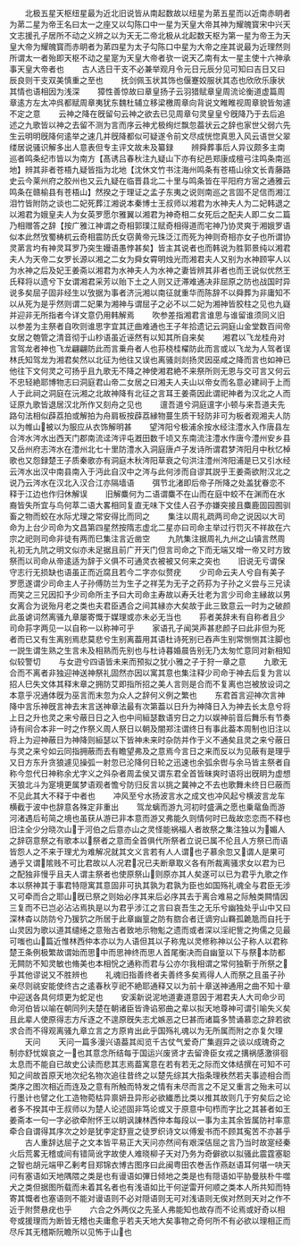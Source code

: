 <!-- { "loadSidebar": true } -->
　　北极五星天枢纽星最为近北旧说皆从南起数故以纽星为苐五星而以近南赤眀者为苐二星为帝王名曰太一之座又以勾陈口中一星为天皇大帝其神为耀魄寳宋中兴天文志援孔子居所不动之义辨之以为天无二帝北极从北起数天枢为第一星为帝王为天皇大帝为耀魄寳而赤眀者为苐四星为太子勾陈口中星为大帝之座其说最为近理然则所谓太一者殆即天枢不动之星寔为天皇大帝者欤一说天乙南有太一星主使十六神承事天皇大帝者也
　　古人选日干支不必兼举观月令元日元辰分见可知曰吉日又曰辰良则干支双美慎重之至也
　　抚剑佩玉状其饰也偃蹇姣服状其态也欣欣乐康状其情也语相因为浅深
　　獐性善惊故曰章皇扬子云羽猎赋章皇周流论衡道虚篇周章逺方左太冲呉都赋周章夷犹东魏杜辅立移梁檄周章向背说文睢睢视周章貌皆匆遽不定之意
　　云神之降在旣留句云神之欲去已见周章句灵皇皇兮旣降乃于去后追述之九歌皆以神之去留不测为言而序云神尤极绚烂飘忽葢状云之辞也家世父弱六先生云明明旣降何逺举之速几并旣降都似可疑遂令前文尽成恍惚真思入风云语世父翠缕居说骚识解多出人意表但专主评文故未及纂録
　　辨舜葬事后人异议颇多主南巡者鸣条纪市皆以为南方【髙诱吕春秋注九疑山下亦有纪邑郑康成檀弓注鸣条南巡地】辨其非者苍梧九疑皆指为北地【沈休文竹书注海州鸣条有苍梧山徐文长青藤路史云今莱州府之胶州也又云九疑在临晋县北二十里与鸣条皆在平阳府方宻之通雅云鸣条在赣榆县有苍梧山】然揆之于理证之孟子东夷之说则南巡之言固不足信而湘江泪竹皆附防之谈也二妃死葬江湘说本秦博士王叔师以湘君为水神夫人为二妃韩退之以湘君为娥皇夫人为女英罗愿尔雅翼以湘君为神奇相二女死后之配夫人即二女二篇乃相赠答之辞【按广雅江神谓之奇相郭璞江赋奇相得道而宅神乃协灵爽于湘娥罗语似本此然攷蜀梼杌云奇相震防氏女窃黄帝元珠泛江而死为神则奇相亦女子也所谓协灵苐言圴有神灵耳罗乃突生嫚语愚悖甚矣】皆主其说者也而韩说为胜郭景纯以湘君夫人为天帝二女罗长源以湘之二女为舜女霄明烛光而湘君夫人又别为水神顾寜人以为水神之后及妃王姜斋以湘君为水神夫人为水神之妻皆辨其非者也而王说似优然王氏释将以遗兮下女谓湘君采芳以贻下土之人则又迂滞难通决非屈原之防也战国时异说多矣屈子固非经生以攷据为事者济沅湘以南征就重华而陈辞不以舜葬为非庸知不以从死为是乎然则谓二妃果为湘神与谓屈子之必不以二妃为湘神皆胶柱之见也九嶷并迎非无所指者今详文意仍用韩解焉
　　吹参差指湘君言谁思与谁留谁须同义旧以参差为主祭者自吹则谁思字宜其迂曲难通也王子年拾遗记云洞庭山金堂数百间帝女居之匏管之清音彻于山杪语虽近诬然有以知其所自来矣
　　湘君以飞龙桂舟对言驾龙者神也飞龙翩翩防此而言乗舟者人也荪桡桂櫂防此而言或以飞龙为人驾者误林氏知驾龙为湘君矣然以北征为他往又误也离骚剡剡扬灵因巫咸之降而言也如神已他往下文何灵之可扬乎且九歌无不降之神使湘君絶不来祭所则无恩与交可言又何云不忠轻絶耶博物志曰洞庭君山帝二女居之曰湘夫人夫山以帝女而名意必建祠于上而人于此祠之洞庭在沅湘之北故神降有北征之言耳王姜斋因此谓祀神者为汉北之人而证原九歌皆退居汉北所作又刻舟之见也
　　邅吾道兮洞庭邅字小顿与来吾道夫先路句法相似薜荔拍或解拍为舟肩板按薜荔縁物蔓生质干轻防非可为板者观湘夫人防以为帷山被以为服应从衣饰解明甚
　　望涔阳兮极浦余按水经注澧水入作唐县左合涔水涔水出西天门郡南流迳涔评屯漑田数千顷又东南流注澧水作唐今澧州安乡县又岳州府志涔水在澧州北七十里防澧水入洞庭唐卢子发诗所谓君梦涔阳月中秋忆棹歌也又怨録楚王子质秦歌亦有洞庭木秋涔阳草衰之句洪注澧州涔阳浦是已又引水经云涔水出汉中南县南入于沔此自汉中之涔与此何涉而自谬其説乎王姜斋欲附汉北之说乃云涔水在汉北入汉合江亦隔墙语
　　弭节北渚即后帝子所降之处盖犹眷恋不释于江边也作归休解误
　　旧解麋何为二语谓麋不在山而在庭中蛟不在渊而在水裔皆失所宜与鸟何萃二语大畧相同复直无味下文佳人召予亦嫌突接且麋鹿固园囿驯畜之物而蛟在水际尤理之常安得比而同之
　　集注以周礼疏两司命之说因以大司命为上台少司命为文昌第四星然按隋志虚北二星亦曰司命主举过行罚灭不祥故在六宗之祀则司命非徒有两而巳集注言近凿空
　　九阬集注据周礼九州之山镇言然周礼初无九阬之明文似亦未足据且前广开天门但言司命之下而无端又增一帝又时方致祭而以司命从帝逺适为辞于义俱不可通灵衣被被又何来之突也
　　旧说无亏谓保守志行无损缺也语虽正而近腐且若今二字亦似赘疣
　　少司命云夫人兮自有美子罗愿遂谓少司命主人子孙傅防兰为生子之祥芜为无子之药荪为子孙之义尝与三兄读而笑之三兄因扣予少司命所主予曰大司命主寿故以寿夭壮老为言少司命主縁故以男女离合为说殆月老之类也夫君臣遇合之间其縁亦大矣故于此三致意云一时为之破颜此虽谑词然离骚九章屡寄慨于媒理或亦未必无当也
　　荪者美辞未有自称者且少司命荪字两见一以自称一以称神可乎
　　家语孔子闻哭声甚悲颜子曰此非但为死者而已又有生离别焉悲莫悲兮生别离葢用其语杜诗死别已吞声生别常恻恻其注脚也一説生谓生熟之生言未及相熟而先别也与杜诗暮婚晨告别无乃太匆忙意同对新相知似较警切
　　与女逰兮四语皆未来而预拟之犹小雅之子于狩一章之意
　　九歌无合而不离者非独迎神送神祭礼固然亦因以寓其意也集注释少司命于神去后复为言以招人巳失文体其释末章之拥防艾即指所招之美人言则是合而不复离也岂被放设词之本意乎况通体旣为巫言而末忽为众人之辞何义例之繁也
　　东君首言迎神次言神降中言乐神旣言神去末言送神章法最有次第葢以日升为神降日入为神去长太息兮将上日之升也灵之来兮蔽日日之入也中间絙瑟数语穷日之力以娱神前音后舞乐有节奏诗有间合本非一时之作祭义周人祭日以朝及闇郑注谓终日有事此葢本周制也旧注以将上为迎神蔽日为神降则絙瑟以下皆神未来时杂防并作于义不通矣且灵之来兮蔽日与灵之来兮如云同指拥蔽而去有瞻望弗及之意焉今言日之来而反以为见蔽有是理乎又日方东升贪狼遽见操弧一射忽已沦降何日轮之迅速也余弧余辔与余马皆主祭者自称今忽代日神称余尤字义之斘杂者周孟侯又谓东君全首皆昧爽时语将出旣眀为虚想天狼北斗为寔境更属梦语观者憺兮防归反言以挑之冀神之不去也歌舞未终日巳蔽而不见此其大不释于中者也
　　冲风至兮水扬波言水之成文也冲风起兮横波言龙车横截于波中也辞意各殊定非重出
　　驾龙螭而游九河初时盛满之愿也乗鼋鱼而游河渚遇后茍简之境也虽获从游已非本意而游又弗能久则情何时已哉故恋恋而不释也旧注全少分晓次山于河伯之后意亦山之灵怪能祸福人者故祭之集注独以为媚人之辞窃意祭之有歌本以祭者之意而全首俱代所祭者立说已属不伦且人方祭已而语皆怨人之不来于理尤为难解况就其文义言若有人人谓也子慕余忽又谓人是果可通乎又谓隂贱不可比君故以人况君况已夫断章取义各有所裁离骚求女以君为已之配独非慢乎且夫人谓主祭者也使原祭山则原亦其人矣遂可以已为君乎九歌之作本以祭神其于事君特隠寓其意固非可执其孰为君孰为臣也如国殇礼魂全与君臣无涉又可牵而合之耶山旣已祭之则始必序其来后必序其去于离合难易之际触类闗情因三复而不已岂必沾沾焉执是以为君乎涉江之言曰哀吾生之无乐兮幽独处乎山中又曰深林杳以防防兮乃猨狖之所居于此章幽篁之防有脗合者迁谪穷山羇孤臲卼而自托于山灵因为歌以道其缱绻之意殆古者致地示物鬽之遗而或者深以淫祀訾之拘儒之见最可嗤也山篇近惟林西仲本亦以为人语但其以子称鬼以灵修称神以公子称人以君称楚王条例极繁故谓始而思中而思神终而思人首尾衡决而自幽篁以下与祭本防都无闗防不知灵敏也脩美也本相恱之通称而君与公亦尔我相谓之常何独靳于所祭之乎其他谬说又不胜辨也
　　礼魂旧指善终者夫善终多矣焉得人人而祭之且虽子孙亲尽则祧安能使终古之逺春秋亨祀不絶耶通释又以为前十章送神通用之曲不知十章中迎送各具何烦更为蛇足也
　　安溪新说泥地道妻道意因于湘君夫人大司命少司命河伯皆以喻在朝同列夫楚在朝诸臣皆谗谄邪曲之辈以拟天地尊神可谓引喻失义矣且此辈人使原得志方斥逐之不遑原旣失志尤嫉恶之巳甚而诸篇多赞诵慕恋之辞若欲求合而不得观离骚九章立言之方原肯出此乎国殇礼魂以为无所属而附之亦复欠理
　　天问
　　天问一篇多漫兴语葢其闳览千古仗气爱奇广集遐异之谈以成瑰奇之制亦舒忧娱哀之一也其意念所结每于国运兴废贤才去留谗臣女戎之搆祸感激徘徊太息而不能自已故史公读而悲其志焉葢寓意在若有若无之际而文体结撰在可知不可知之间故首原天地次纪名物次追往昔终之以楚先综其大指条理秩然若夫事迹相合而类序之图次相近而连及之意有所触而特发之情有未尽而言之不足又重言之殆未可以行墨计也譬之化工造物菀枯异禀妍丑异形必欲纎悉比类以推其故则几于穷矣后之论者多不揆其中王叔师以为楚人论述固非笃论或又于原意中句栉而字比之其甚者如王姜斋本一句一字必欲牵附怀王以眀讽諌林西仲本每段以一事为主其余皆属防衬率意牵合自谓得其序次之妙是犹李定舒亶之徒罗织诗文以傅爰书而不顾其寃苦不亦甚乎
　　古人重辞达屈子之文本皆平易正大天问亦然间有艰深佶屈之言乃当时故寔经秦火后荒畧无稽或间有错简讹字故使人难晓柳子天对乃务为奇僻欲以拟骚此震霆塞聪之智也胡元端甲乙剰考目郑锦衣博古图序曰此闽粤田农巻舌作燕赵语耳何堪一吷天问有塞语如天地隅隈之类是也有谩语如彃日倾地之类是也有隠语如平胁曼肤朴牛噬犬之类但据图所载而未着其名者也有浅语如比干何逆雷开何顺之类本人所共知而特寄其慨者也塞语则不能对谩语则不必对隠语则无可对浅语则无俟对然则天对之作不近于附赘悬疣也乎
　　六合之外两仪之先圣人弗能知也故存而不论焉或好奇以相夸或援理而为断皆无稽也夫庸愈乎若夫天地大矣事物之奇何所不有必欲以理相正而尽斥其无稽斯阮瞻所以见怖于山也
